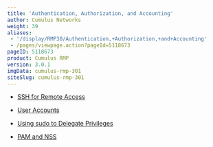 ```yaml
---
title: 'Authentication, Authorization, and Accounting'
author: Cumulus Networks
weight: 39
aliases:
 - '/display/RMP30/Authentication,+Authorization,+and+Accounting'
 - /pages/viewpage.action?pageId=5118673
pageID: 5118673
product: Cumulus RMP
version: 3.0.1
imgData: cumulus-rmp-301
siteSlug: cumulus-rmp-301
---
```

  - [SSH for Remote
    Access](/version/cumulus-rmp-301/System_Management/Authentication_Authorization_and_Accounting/SSH_for_Remote_Access)

  - [User
    Accounts](/version/cumulus-rmp-301/System_Management/Authentication_Authorization_and_Accounting/User_Accounts)

  - [Using sudo to Delegate
    Privileges](/version/cumulus-rmp-301/System_Management/Authentication_Authorization_and_Accounting/Using_sudo_to_Delegate_Privileges)

  - [PAM and
    NSS](/version/cumulus-rmp-301/System_Management/Authentication_Authorization_and_Accounting/LDAP_Authentication_and_Authorization)

<article id="html-search-results" class="ht-content" style="display: none;">

</article>

<footer id="ht-footer">

</footer>
